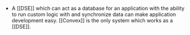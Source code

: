 - A [[DSE]] which can act as a database for an application with the ability to run custom logic with and synchronize data can make application development easy. [[Convex]] is the only system which works as a [[DSE]].